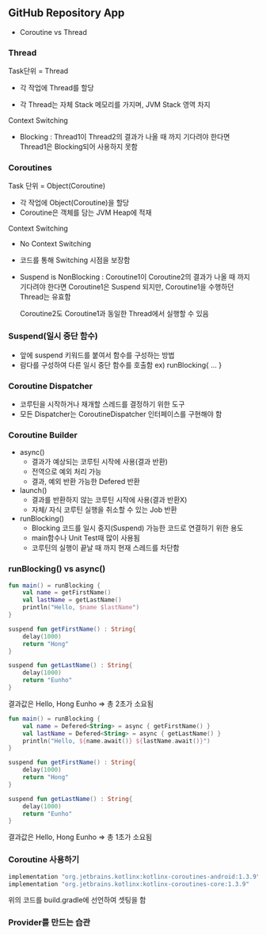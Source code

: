 ## GitHub Repository App

- Coroutine vs Thread

### Thread

Task단위 = Thread

- 각 작업에 Thread를 할당

- 각 Thread는 자체 Stack 메모리를 가지며, JVM Stack 영역 차지

Context Switching

- Blocking : Thread1이 Thread2의 결과가 나올 때 까지 기다려야 한다면 Thread1은 Blocking되어 사용하지 못함



### Coroutines

Task 단위 = Object(Coroutine)

- 각 작업에 Object(Coroutine)을 할당
- Coroutine은 객체를 담는 JVM Heap에 적재

Context Switching

- No Context Switching

- 코드를 통해 Switching 시점을 보장함

- Suspend is NonBlocking : Coroutine1이 Coroutine2의 결과가 나올 때 까지 기다려야 한다면 Coroutine1은 Suspend 되지만, Coroutine1을 수행하던 Thread는 유효함

  Coroutine2도 Coroutine1과 동일한 Thread에서 실행할 수 있음

### Suspend(일시 중단 함수)

- 앞에 suspend 키워드를 붙여서 함수를 구성하는 방법
- 람다를 구성하여 다른 일시 중단 함수를 호출함 ex) runBlocking{ ... }



### Coroutine Dispatcher

- 코루틴을 시작하거나 재개할 스레드를 결정하기 위한 도구
- 모든 Dispatcher는 CoroutineDispatcher 인터페이스를 구현해야 함



### Coroutine Builder

- async()
  - 결과가 예상되는 코루틴 시작에 사용(결과 반환)
  - 전역으로 예외 처리 가능
  - 결과, 예외 반환 가능한 Defered<T> 반환
- launch()
  - 결과를 반환하지 않는 코루틴 시작에 사용(결과 반환X)
  - 자체/ 자식 코루틴 실행을 취소할 수 있는 Job 반환
- runBlocking()
  - Blocking 코드를 일시 중지(Suspend) 가능한 코드로 연결하기 위한 용도
  - main함수나 Unit Test때 많이 사용됨
  - 코루틴의 실행이 끝날 때 까지 현재 스레드를 차단함



### runBlocking() vs async()

```kotlin
fun main() = runBlocking {
	val name = getFirstName()
	val lastName = getLastName()
	println("Hello, $name $lastName")
}

suspend fun getFirstName() : String{
	delay(1000)
	return "Hong"
}

suspend fun getLastName() : String{
	delay(1000)
	return "Eunho"
}
```

결과값은 Hello, Hong Eunho => 총 2초가 소요됨



```kotlin
fun main() = runBlocking {
	val name = Defered<String> = async { getFirstName() }
	val lastName = Defered<String> = async { getLastName() }
	println("Hello, ${name.await()} ${lastName.await()}")
}

suspend fun getFirstName() : String{
	delay(1000)
	return "Hong"
}

suspend fun getLastName() : String{
	delay(1000)
	return "Eunho"
}
```

결과값은 Hello, Hong Eunho => 총 1초가 소요됨



### Coroutine 사용하기

```kotlin
implementation "org.jetbrains.kotlinx:kotlinx-coroutines-android:1.3.9"
implementation "org.jetbrains.kotlinx:kotlinx-coroutines-core:1.3.9"
```

위의  코드를 build.gradle에 선언하여 셋팅을 함



### Provider를 만드는 습관



